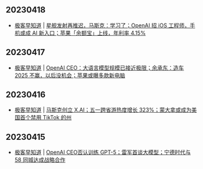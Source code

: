## 20230418
- [极客早知道](https://www.geekpark.net/column/74) | [星舰发射再推迟，马斯克：学习了；OpenAI 招 iOS 工程师，手机或成 AI 新入口；苹果「余额宝」上线，年利率 4.15%](https://www.geekpark.net/news/317672)

## 20230417
- [极客早知道](https://www.geekpark.net/column/74) | [OpenAI CEO：大语言模型规模已接近极限；余承东：造车 2025 不赢，以后没机会；苹果或曝多款新电脑](https://www.geekpark.net/news/317606)

## 20230416
- [极客早知道](https://www.geekpark.net/column/74) | [马斯克创立 X.AI；五一跨省游热度增长 323%；蒙大拿或成为美国首个禁用 TikTok 的州](https://www.geekpark.net/news/317601)

## 20230415
- [极客早知道](https://www.geekpark.net/column/74) | [OpenAI CEO否认训练 GPT-5；雷军首谈大模型；宁德时代与 58 同城达成战略合作](https://www.geekpark.net/news/317596)

